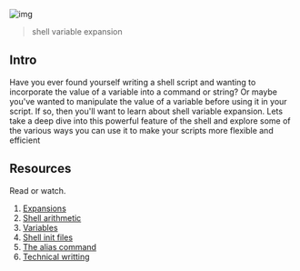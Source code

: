 ![img](https://assets.imaginablefutures.com/media/images/ALX_Logo.max-200x150.png)
  > shell variable expansion

## Intro
Have you ever found yourself writing a shell script and wanting to incorporate the value of a variable into a command or string? Or maybe you've wanted to manipulate the value of a variable before using it in your script. If so, then you'll want to learn about shell variable expansion. Lets take a deep dive into this powerful feature of the shell and explore some of the various ways you can use it to make your scripts more flexible and efficient

## Resources
Read or watch. 
1. [Expansions](http://linuxcommand.org/lc3_lts0080.php)
2. [Shell arithmetic](https://www.gnu.org/software/bash/manual/html_node/Shell-Arithmetic.html)
3. [Variables](https://tldp.org/LDP/Bash-Beginners-Guide/html/sect_03_02.html)
4. [Shell init files](https://tldp.org/LDP/Bash-Beginners-Guide/html/sect_03_01.html)
5. [The alias command](https://tldp.org/LDP/Bash-Beginners-Guide/html/sect_03_01.html)
6. [Technical writting](https://s3.amazonaws.com/alx-intranet.hbtn.io/uploads/misc/2021/6/9112669886fd446a2aa3113c31319d1f468dc160.pdf?X-Amz-Algorithm=AWS4-HMAC-SHA256&X-Amz-Credential=AKIARDDGGGOUSBVO6H7D%2F20230107%2Fus-east-1%2Fs3%2Faws4_request&X-Amz-Date=20230107T205221Z&X-Amz-Expires=86400&X-Amz-SignedHeaders=host&X-Amz-Signature=c01637fc9adee4b178a6e71b5628c99b434f6f79f3aca4137a3331f94b85dccc)